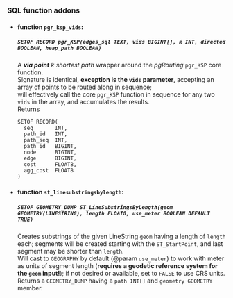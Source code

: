 ### SQL function addons

* #### function `pgr_ksp_vids`: <br>
  ##### `SETOF RECORD pgr_KSP(edges_sql TEXT, vids BIGINT[], k INT, directed BOOLEAN, heap_path BOOLEAN)`<br>
  A _**via point** k shortest path_ wrapper around the _pgRouting_ `pgr_KSP` core function.<br>
  Signature is identical, **exception is the `vids` parameter**, accepting an array of points to be routed along in sequence;<br>
  will effectively call the core `pgr_KSP` function in sequence for any two `vids` in the array, and accumulates the results.<br>
  Returns
    ```
    SETOF RECORD(
      seq       INT,
      path_id   INT,
      path_seq  INT,
      path_id   BIGINT,
      node      BIGINT,
      edge      BIGINT,
      cost      FLOAT8,
      agg_cost  FLOAT8
    )
    ```
* #### function `st_linesubstringsbylength`: <br>
  ##### `SETOF GEOMETRY_DUMP ST_LineSubstringsByLength(geom GEOMETRY(LINESTRING), length FLOAT8, use_meter BOOLEAN DEFAULT TRUE)`<br>
  Creates substrings of the given LineString `geom` having a length of `length` each;
  segments will be created starting with the `ST_StartPoint`, and last segment may be shorter than `length`.<br>
  Will cast to `GEOGRAPHY` by default (@param `use_meter`) to work with meter as units of segment length (**requires a geodetic reference system for the `geom` input!**); if not desired or available, set to `FALSE` to use CRS units.<br>
  Returns a `GEOMETRY_DUMP` having a `path INT[]` and `geometry GEOMETRY` member.
